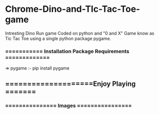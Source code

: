 # Chrome-Dino-and-TIc-Tac-Toe-game
Intresting Dino Run game Coded on python and "0 and X" Game know as Tic Tac Toe using a single python package pygame.


### =========== Installation Package Requirements =============


=> pygame :- pip install pygame

## ====================Enjoy Playing =======

### =============== Images ================

